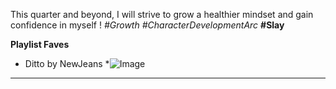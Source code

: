 This quarter and beyond, I will strive to grow a healthier mindset and gain confidence in myself ! *#Growth* *#CharacterDevelopmentArc* **#Slay**

**Playlist Faves**
* Ditto by NewJeans
*![Image](https://cdn.vox-cdn.com/thumbor/qXDHOq7dMHWm52TqLWcpj2F4n5s=/0x0:1280x720/1200x800/filters:focal(466x34:670x238)/cdn.vox-cdn.com/uploads/chorus_image/image/70892948/Ditto_Number_1.0.png)
---
